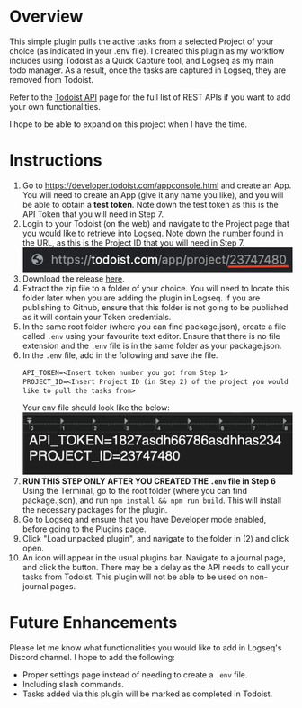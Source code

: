 # Overview

This simple plugin pulls the active tasks from a selected Project of your choice (as indicated in your .env file). I created this plugin as my workflow includes using Todoist as a Quick Capture tool, and Logseq as my main todo manager. As a result, once the tasks are captured in Logseq, they are removed from Todoist.

Refer to the [Todoist API](https://developer.todoist.com/rest/v1/#overview) page for the full list of REST APIs if you want to add your own functionalities.

I hope to be able to expand on this project when I have the time.

# Instructions

1. Go to https://developer.todoist.com/appconsole.html and create an App. You will need to create an App (give it any name you like), and you will be able to obtain a **test token**. Note down the test token as this is the API Token that you will need in Step 7.
2. Login to your Todoist (on the web) and navigate to the Project page that you would like to retrieve into Logseq. Note down the number found in the URL, as this is the Project ID that you will need in Step 7.
   ![image](/screenshots/todoist-url.png)
3. Download the release [here](https://github.com/hkgnp/logseq-todoist-plugin-ts/releases/).
4. Extract the zip file to a folder of your choice. You will need to locate this folder later when you are adding the plugin in Logseq. If you are publishing to Github, ensure that this folder is not going to be published as it will contain your Token credentials.
5. In the same root folder (where you can find package.json), create a file called `.env` using your favourite text editor. Ensure that there is no file extension and the `.env` file is in the same folder as your package.json.
6. In the `.env` file, add in the following and save the file.
   ```
   API_TOKEN=<Insert token number you got from Step 1>
   PROJECT_ID=<Insert Project ID (in Step 2) of the project you would like to pull the tasks from>
   ```
   Your env file should look like the below:
   ![image](/screenshots/sample-env.png)
7. **RUN THIS STEP ONLY AFTER YOU CREATED THE `.env` file in Step 6** Using the Terminal, go to the root folder (where you can find package.json), and run `npm install && npm run build`. This will install the necessary packages for the plugin.
8. Go to Logseq and ensure that you have Developer mode enabled, before going to the Plugins page.
9. Click "Load unpacked plugin", and navigate to the folder in (2) and click open.
10. An icon will appear in the usual plugins bar. Navigate to a journal page, and click the button. There may be a delay as the API needs to call your tasks from Todoist. This plugin will not be able to be used on non-journal pages.

# Future Enhancements

Please let me know what functionalities you would like to add in Logseq's Discord channel. I hope to add the following:

- Proper settings page instead of needing to create a `.env` file.
- Including slash commands.
- Tasks added via this plugin will be marked as completed in Todoist.
